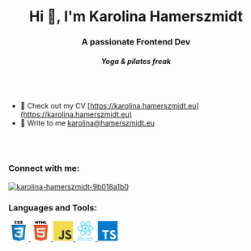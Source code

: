 <h1 align="center">Hi 👋, I'm Karolina Hamerszmidt</h1>
<h3 align="center">A passionate Frontend Dev</h3>
<h5 align="center">Yoga & pilates freak</h5>
<br />
<br />

- 💃 Check out my CV [https://karolina.hamerszmidt.eu](https://karolina.hamerszmidt.eu)
- 📨 Write to me [karolina@hamerszmidt.eu](mailto:karolina@hamerszmidt.eu)

<br />
<br />

<h3 align="left">Connect with me:</h3>
<p align="left">
<a href="https://linkedin.com/in/karolina-hamerszmidt-9b018a1b0" target="blank"><img align="center" src="https://cdn.jsdelivr.net/npm/simple-icons@3.0.1/icons/linkedin.svg" alt="karolina-hamerszmidt-9b018a1b0" height="30" width="40" /></a>
</p>

<h3 align="left">Languages and Tools:</h3>
<p align="left"> <a href="https://www.w3schools.com/css/" target="_blank"> <img src="https://raw.githubusercontent.com/devicons/devicon/master/icons/css3/css3-original-wordmark.svg" alt="css3" width="40" height="40"/> </a> <a href="https://www.w3.org/html/" target="_blank"> <img src="https://raw.githubusercontent.com/devicons/devicon/master/icons/html5/html5-original-wordmark.svg" alt="html5" width="40" height="40"/> </a> <a href="https://developer.mozilla.org/en-US/docs/Web/JavaScript" target="_blank"> <img src="https://raw.githubusercontent.com/devicons/devicon/master/icons/javascript/javascript-original.svg" alt="javascript" width="40" height="40"/> </a> <a href="https://reactjs.org/" target="_blank"> <img src="https://raw.githubusercontent.com/devicons/devicon/master/icons/react/react-original-wordmark.svg" alt="react" width="40" height="40"/> </a> <a href="https://www.typescriptlang.org/" target="_blank"> <img src="https://raw.githubusercontent.com/devicons/devicon/master/icons/typescript/typescript-original.svg" alt="typescript" width="40" height="40"/> </a> </p>
